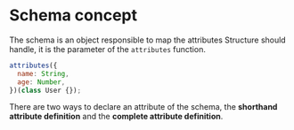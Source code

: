 # Schema concept

The schema is an object responsible to map the attributes Structure should handle, it is the parameter of the `attributes` function.

```javascript
attributes({
  name: String,
  age: Number,
})(class User {});
```

There are two ways to declare an attribute of the schema, the **shorthand attribute definition** and the **complete attribute definition**.


